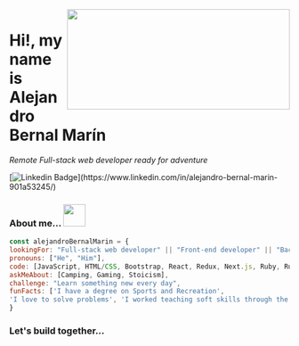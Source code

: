 <img  align='right' src="https://media.giphy.com/media/Nx0rz3jtxtEre/giphy.gif" width="400" height="180">



# Hi!, my name is Alejandro Bernal Marín



<p><em>Remote Full-stack web developer ready for adventure</em>
  
  [![Linkedin Badge](https://img.shields.io/badge/-Alejandro%20Bernal-blue?style=flat-square&logo=Linkedin&logoColor=white&link=[https://www.linkedin.com/in/ellievillalejos/](https://www.linkedin.com/in/alejandro-bernal-marin-901a53245/))](https://www.linkedin.com/in/alejandro-bernal-marin-901a53245/)
  
  ### About me... <img src= "https://media.giphy.com/media/OMrq9FmUgObwogeL06/giphy.gif" width="40" height="40">
  
  ```javascript
const alejandroBernalMarin = {
  lookingFor: "Full-stack web developer" || "Front-end developer" || "Back-end web developer" ,
  pronouns: ["He", "Him"],
  code: [JavaScript, HTML/CSS, Bootstrap, React, Redux, Next.js, Ruby, Ruby on Rails],
  askMeAbout: [Camping, Gaming, Stoicism],
  challenge: "Learn something new every day",
  funFacts: ['I have a degree on Sports and Recreation', 
  'I love to solve problems', 'I worked teaching soft skills through the educational experience']
}
```
  
 ### Let's build together...
 


